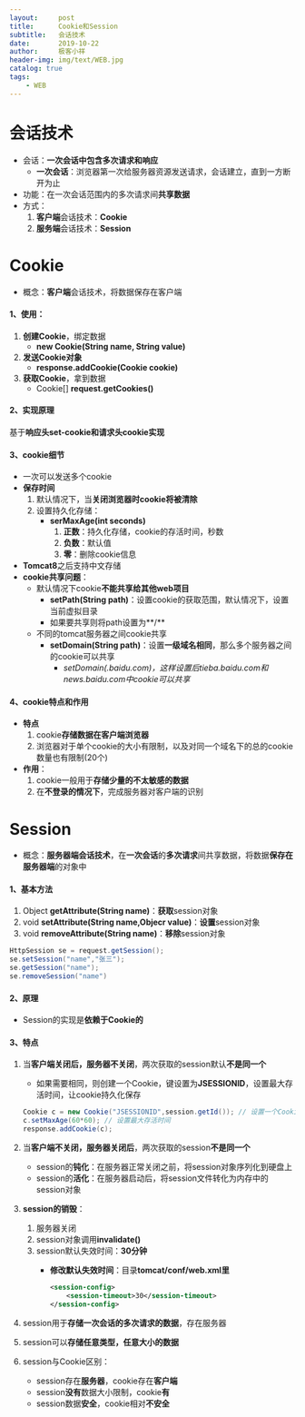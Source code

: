 ```yaml
---
layout:     post                    
title:      Cookie和Session                    
subtitle:   会话技术               
date:       2019-10-22               
author:     极客小祥                      
header-img: img/text/WEB.jpg   
catalog: true                        
tags:                                
    - WEB
---
```


# 会话技术
* 会话：**一次会话中包含多次请求和响应**
    * **一次会话**：浏览器第一次给服务器资源发送请求，会话建立，直到一方断开为止
* 功能：在一次会话范围内的多次请求间**共享数据**
* 方式：
    1. **客户端**会话技术：**Cookie**
    2. **服务端**会话技术：**Session**

# Cookie
* 概念：**客户端**会话技术，将数据保存在客户端

#### 1、使用：
1. **创建Cookie**，绑定数据
    * **new Cookie\(String name, String value\)**
2. **发送Cookie对象**
    * **response.addCookie\(Cookie cookie\)**
3. **获取Cookie**，拿到数据
    * Cookie\[\] **request.getCookies\(\)**

#### 2、实现原理
基于**响应头set-cookie和请求头cookie实现**

#### 3、cookie细节
* 一次可以发送多个cookie
* **保存时间**
    1. 默认情况下，当**关闭浏览器时cookie将被清除**
    2. 设置持久化存储：
        * **serMaxAge\(int seconds\)**
            1. **正数**：持久化存储，cookie的存活时间，秒数
            2. **负数**：默认值
            3. **零**：删除cookie信息
* **Tomcat8**之后支持中文存储
* **cookie共享问题**：
    * 默认情况下cookie**不能共享给其他web项目**
        * **setPath\(String path\)**：设置cookie的获取范围，默认情况下，设置当前虚拟目录
        * 如果要共享则将path设置为**/**
    * 不同的tomcat服务器之间cookie共享
        * **setDomain\(String path\)**：设置**一级域名相同**，那么多个服务器之间的cookie可以共享
            * *setDomain\(.baidu.com\)，这样设置后tieba.baidu.com和news.baidu.com中cookie可以共享*

#### 4、cookie特点和作用
* **特点**
    1. cookie**存储数据在客户端浏览器**
    2. 浏览器对于单个cookie的大小有限制，以及对同一个域名下的总的cookie数量也有限制\(20个\)
* **作用**：
    1. cookie一般用于**存储少量的不太敏感的数据**
    2. 在**不登录的情况下**，完成服务器对客户端的识别

# Session
* 概念：**服务器端会话技术**，在**一次会话**的**多次请求**间共享数据，将数据**保存在服务器端**的对象中

#### 1、基本方法
1. Object **getAttribute\(String name\)**：**获取**session对象
2. void **setAttribute\(String name,Objecr value\)**：**设置**session对象
3. void **removeAttribute\(String name\)**：**移除**session对象

```java
HttpSession se = request.getSession();
se.setSession("name","张三");
se.getSession("name");
se.removeSession("name")
```

#### 2、原理
* Session的实现是**依赖于Cookie的**

#### 3、特点
1. 当**客户端关闭后，服务器不关闭**，两次获取的session默认**不是同一个**
    * 如果需要相同，则创建一个Cookie，键设置为**JSESSIONID**，设置最大存活时间，让cookie持久化保存

    ```java
    Cookie c = new Cookie("JSESSIONID",session.getId()); // 设置一个Cookie
    c.setMaxAge(60*60); // 设置最大存活时间
    response.addCookie(c);
    ```
2. 当**客户端不关闭，服务器关闭后**，两次获取的session**不是同一个**
    * session的**钝化**：在服务器正常关闭之前，将session对象序列化到硬盘上
    * session的**活化**：在服务器启动后，将session文件转化为内存中的session对象
3. **session的销毁**：
    1. 服务器关闭
    2. session对象调用**invalidate\(\)**
    3. session默认失效时间：**30分钟**
        * **修改默认失效时间**：目录**tomcat/conf/web.xml里**

            ```xml
            <session-config>
                <session-timeout>30</session-timeout>
            </session-config>
            ```
4. session用于**存储一次会话的多次请求的数据**，存在服务器
5. session可以**存储任意类型，任意大小的数据**
6. session与Cookie区别：
    * session存在**服务器**，cookie存在**客户端**
    * session**没有**数据大小限制，cookie**有**
    * session数据**安全**，cookie相对**不安全**
